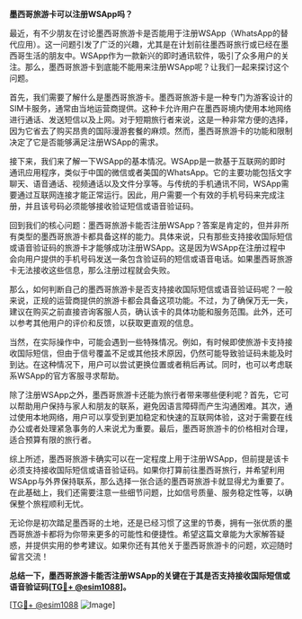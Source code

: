 **墨西哥旅游卡可以注册WSApp吗？**

最近，有不少朋友在讨论墨西哥旅游卡是否能用于注册WSApp（WhatsApp的替代应用）。这一问题引发了广泛的兴趣，尤其是在计划前往墨西哥旅行或已经在墨西哥生活的朋友中。WSApp作为一款新兴的即时通讯软件，吸引了众多用户的关注。那么，墨西哥旅游卡到底能不能用来注册WSApp呢？让我们一起来探讨这个问题。

首先，我们需要了解什么是墨西哥旅游卡。墨西哥旅游卡是一种专门为游客设计的SIM卡服务，通常由当地运营商提供。这种卡允许用户在墨西哥境内使用本地网络进行通话、发送短信以及上网。对于短期旅行者来说，这是一种非常方便的选择，因为它省去了购买昂贵的国际漫游套餐的麻烦。然而，墨西哥旅游卡的功能和限制决定了它是否能够满足注册WSApp的需求。

接下来，我们来了解一下WSApp的基本情况。WSApp是一款基于互联网的即时通讯应用程序，类似于中国的微信或者美国的WhatsApp。它的主要功能包括文字聊天、语音通话、视频通话以及文件分享等。与传统的手机通讯不同，WSApp需要通过互联网连接才能正常运行。因此，用户需要一个有效的手机号码来完成注册，并且该号码必须能够接收验证短信或语音验证码。

回到我们的核心问题：墨西哥旅游卡能否注册WSApp？答案是肯定的，但并非所有类型的墨西哥旅游卡都具备这样的能力。具体来说，只有那些支持接收国际短信或语音验证码的旅游卡才能够成功注册WSApp。这是因为WSApp在注册过程中会向用户提供的手机号码发送一条包含验证码的短信或语音电话。如果墨西哥旅游卡无法接收这些信息，那么注册过程就会失败。

那么，如何判断自己的墨西哥旅游卡是否支持接收国际短信或语音验证码呢？一般来说，正规的运营商提供的旅游卡都会具备这项功能。不过，为了确保万无一失，建议在购买之前直接咨询客服人员，确认该卡的具体功能和服务范围。此外，还可以参考其他用户的评价和反馈，以获取更直观的信息。

当然，在实际操作中，可能会遇到一些特殊情况。例如，有时候即使旅游卡支持接收国际短信，但由于信号覆盖不足或其他技术原因，仍然可能导致验证码未能及时到达。在这种情况下，用户可以尝试更换位置或者稍后再试。同时，也可以考虑联系WSApp的官方客服寻求帮助。

除了注册WSApp之外，墨西哥旅游卡还能为旅行者带来哪些便利呢？首先，它可以帮助用户保持与家人和朋友的联系，避免因语言障碍而产生沟通困难。其次，通过使用本地网络，用户可以享受到更加稳定和快速的互联网体验，这对于需要在线办公或者处理紧急事务的人来说尤为重要。最后，墨西哥旅游卡的价格相对合理，适合预算有限的旅行者。

综上所述，墨西哥旅游卡确实可以在一定程度上用于注册WSApp，但前提是该卡必须支持接收国际短信或语音验证码。如果你打算前往墨西哥旅行，并希望利用WSApp与外界保持联系，那么选择一张合适的墨西哥旅游卡就显得尤为重要了。在此基础上，我们还需要注意一些细节问题，比如信号质量、服务稳定性等，以确保整个旅程顺利无忧。

无论你是初次踏足墨西哥的土地，还是已经习惯了这里的节奏，拥有一张优质的墨西哥旅游卡都将为你带来更多的可能性和便捷性。希望这篇文章能为大家解答疑惑，并提供实用的参考建议。如果你还有其他关于墨西哥旅游卡的问题，欢迎随时留言交流！

**总结一下，墨西哥旅游卡能否注册WSApp的关键在于其是否支持接收国际短信或语音验证码[[TG💪+ @esim1088](https://t.me/s/esim1088)]。**

[[TG💪+ @esim1088](https://t.me/s/esim1088) ![Image](https://i.postimg.cc/4NQfJmqS/Snipaste-2025-05-13-00-14-12.png)]